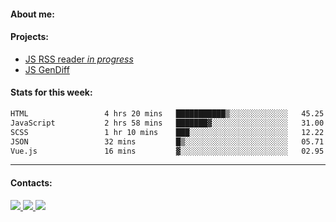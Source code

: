 #### About me:

#### Projects:
- [JS RSS reader *in progress*](https://github.com/GKoil/frontend-project-lvl3)
- [JS GenDiff](https://github.com/GKoil/GenDiff)

#### Stats for this week:
<!--START_SECTION:waka-->

```txt
HTML                 4 hrs 20 mins   ███████████▒░░░░░░░░░░░░░   45.25 %
JavaScript           2 hrs 58 mins   ███████▓░░░░░░░░░░░░░░░░░   31.00 %
SCSS                 1 hr 10 mins    ███░░░░░░░░░░░░░░░░░░░░░░   12.22 %
JSON                 32 mins         █▒░░░░░░░░░░░░░░░░░░░░░░░   05.71 %
Vue.js               16 mins         ▓░░░░░░░░░░░░░░░░░░░░░░░░   02.95 %
```

<!--END_SECTION:waka-->
---
#### Contacts:

<a target='_blank' title='LinkedIn' href="https://www.linkedin.com/in/gkoil/">
  <img src="https://img.shields.io/badge/LinkedIn-0077B5?style=for-the-badge&logo=linkedin&logoColor=white" />
</a>
<a target='_blank' title='Telegram' href="https://t.me/gkoil">
  <img src="https://img.shields.io/badge/Telegram-2CA5E0?style=for-the-badge&logo=telegram&logoColor=white" />
</a>
<a target='_blank' title='Gmail' href="mailto: gk.grigorev@gmail.com">
  <img src="https://img.shields.io/badge/Gmail-D14836?style=for-the-badge&logo=gmail&logoColor=white" />
</a>

